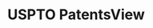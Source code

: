---
layout: default
bigquery: https://console.cloud.google.com/bigquery?p=patents-public-data&d=patentsview&page=dataset
citation: Attribution should be given to PatentsView for use, distribution, or derivative
  works.
code: https://github.com/CSSIP-AIR/PatentsView-Code-Snippets/
contributors: USPTO
cost: None
description: 'PatentsView includes US patent data including raw data (summaries, applications,
  pregrant applications), disambugations of inventors and assignees, and inventor
  gender estimates.  Also foreign priority data, # of figures and sheets, and government
  interest statements.'
documentation: https://patentsview.org/query/builder-faqs
last_edit: 04/11/2022, 09:27:57
location: https://patentsview.org/
maintained_by: USPTO
record_creation_timestamp: 12/2/2020 17:20:46
schema_fields:
- rel_id
- series_code
- status
- subclass
- withdrawn
- state
- section
- name
- applicant_type
- disamb_inventor_id_20190312
- organization
- level_three
- longitude
- male
- inventor_id
- designation
- term_grant
- field_id
- abstract
- subsection_id
- gi_statement
- classification_data_source
- latitude
- disamb_inventor_id_20170808
- state_fips
- disamb_inventor_id_20200331
- subgroup_id
- patent_id
- f371_date
- disamb_assignee_id_20181127
- section_id
- subgroup
- sector_title
- subclass_id
- lawyer_id
- rule_47
- classification_level
- county
- num_figures
- rawassignee_id
- disamb_assignee_id_20191008
- sequence
- relkind
- disamb_assignee_id_20190312
- county_fips
- _371_date
- field_title
- ipc_class
- type
- dependent
- term_disclaimer
- fname
- disamb_assignee_id_20200331
- group
- main_group
- level_two
- location_id
- disamb_assignee_id_20200630
- disamb_inventor_id_20170307
- length
- rawinventor_id
- country_transformed
- title
- name_last
- disamb_inventor_id_20190820
- disamb_inventor_id_20200630
- male_flag
- symbol_position
- id
- category_id
- num
- level_one
- lapse_of_patent
- city
- latlong
- lname
- ipc_version_indicator
- date
- text
- disclaimer_date
- filename
- _102_date
- disamb_assignee_id_20200929
- kind
- reldocno
- citation_id
- classification_status
- disamb_assignee_id_20191231
- group_id
- disamb_inventor_id_20181127
- name_first
- num_sheets
- disamb_inventor_id_20171226
- contract_award_number
- subcategory_id
- disamb_inventor_id_20171003
- latin_name
- term_extension
- disamb_inventor_id_20201229
- disamb_inventor_id_20200929
- num_claims
- disamb_assignee_id_20190820
- doctype
- f102_date
- variety
- disamb_inventor_id_20180528
- disamb_inventor_id_20191231
- country
- rawlocation_id
- uuid
- classification_value
- application_id
- assignee_id
- publication_number
- mainclass_id
- exemplary
- action_date
- doc_type
- role
- disamb_inventor_id_20191008
- organization_id
- category
- number
- deceased
- attribution_status
shortname: patentsview
tags:
- disambiguation
- United States
- gender
terms_of_use: Creative Commons Attribution 4.0 International License.
timeframe: 1963-1999
title: USPTO PatentsView
uuid: cf1780b1-e265-4e49-8d1d-83b9cfe0fd9a
---